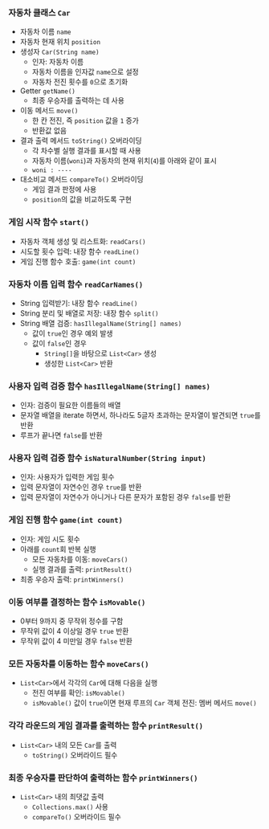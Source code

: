 ### 자동차 클래스 `Car`
* 자동차 이름 `name`
* 자동차 현재 위치 `position`
* 생성자 `Car(String name)`
  * 인자: 자동차 이름
  * 자동차 이름을 인자값 `name`으로 설정
  * 자동차 전진 횟수를 `0`으로 초기화
* Getter `getName()`
  * 최종 우승자를 출력하는 데 사용
* 이동 메서드 `move()`
  * 한 칸 전진, 즉 `position` 값을 `1` 증가
  * 반환값 없음
* 결과 출력 메서드 `toString()` 오버라이딩
  * 각 차수별 실행 결과를 표시할 때 사용
  * 자동차 이름(`woni`)과 자동차의 현재 위치(`4`)를 아래와 같이 표시
  * `woni : ----`
* 대소비교 메서드 `compareTo()` 오버라이딩
  * 게임 결과 판정에 사용
  * `position`의 값을 비교하도록 구현

### 게임 시작 함수 `start()`
* 자동차 객체 생성 및 리스트화: `readCars()`
* 시도할 횟수 입력: 내장 함수 `readLine()`
* 게임 진행 함수 호출: `game(int count)`

### 자동차 이름 입력 함수 `readCarNames()`
* String 입력받기: 내장 함수 `readLine()`
* String 분리 및 배열로 저장: 내장 함수 `split()`
* String 배열 검증: `hasIllegalName(String[] names)`
  * 값이 `true`인 경우 예외 발생
  * 값이 `false`인 경우
    * `String[]`을 바탕으로 `List<Car>` 생성
    * 생성한 `List<Car>` 반환

### 사용자 입력 검증 함수 `hasIllegalName(String[] names)`
* 인자: 검증이 필요한 이름들의 배열
* 문자열 배열을 iterate 하면서, 하나라도 5글자 초과하는 문자열이 발견되면 `true`를 반환
* 루프가 끝나면 `false`를 반환

### 사용자 입력 검증 함수 `isNaturalNumber(String input)`
* 인자: 사용자가 입력한 게임 횟수
* 입력 문자열이 자연수인 경우 `true`를 반환
* 입력 문자열이 자연수가 아니거나 다른 문자가 포함된 경우 `false`를 반환

### 게임 진행 함수 `game(int count)`
* 인자: 게임 시도 횟수
* 아래를 `count`회 반복 실행
  * 모든 자동차를 이동: `moveCars()`
  * 실행 결과를 출력: `printResult()`
* 최종 우승자 출력: `printWinners()`

### 이동 여부를 결정하는 함수 `isMovable()`
* 0부터 9까지 중 무작위 정수를 구함
* 무작위 값이 4 이상일 경우 `true` 반환
* 무작위 값이 4 미만일 경우 `false` 반환

### 모든 자동차를 이동하는 함수 `moveCars()`
* `List<Car>`에서 각각의 `Car`에 대해 다음을 실행
  * 전진 여부를 확인: `isMovable()`
  * `isMovable()` 값이 `true`이면 현재 루프의 `Car` 객체 전진: 멤버 메서드 `move()`

### 각각 라운드의 게임 결과를 출력하는 함수 `printResult()`
* `List<Car>` 내의 모든 `Car`를 출력
  * `toString()` 오버라이드 필수

### 최종 우승자를 판단하여 출력하는 함수 `printWinners()`
* `List<Car>` 내의 최댓값 출력
  * `Collections.max()` 사용
  * `compareTo()` 오버라이드 필수